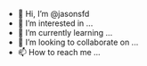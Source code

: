 - 👋 Hi, I’m @jasonsfd
- 👀 I’m interested in ...
- 🌱 I’m currently learning ...
- 💞️ I’m looking to collaborate on ...
- 📫 How to reach me ...

<!---
jasonsfd/jasonsfd is a ✨ special ✨ repository because its `README.md` (this file) appears on your GitHub profile.
You can click the Preview link to take a look at your changes.
--->
